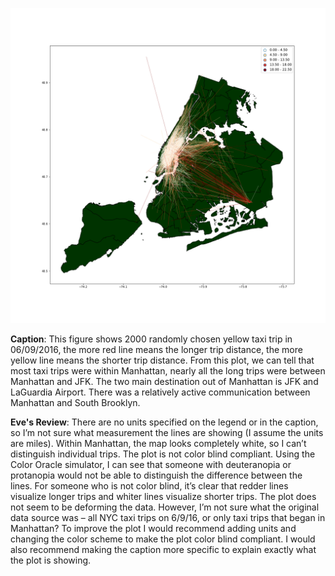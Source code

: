 ![plot](mh5172_plotReview.png)

**Caption**: This figure shows 2000 randomly chosen yellow taxi trip in 06/09/2016, the more red line means the longer trip distance, the more yellow line means the shorter trip distance. From this plot, we can tell that most taxi trips were within Manhattan, nearly all the long trips were between Manhattan and JFK. The two main destination out of Manhattan is JFK and LaGuardia Airport. There was a relatively active communication between Manhattan and South Brooklyn.

**Eve's Review**: 
There are no units specified on the legend or in the caption, so I’m not sure what measurement the lines are showing (I assume the units are miles). Within Manhattan, the map looks completely white, so I can’t distinguish individual trips. The plot is not color blind compliant. Using the Color Oracle simulator, I can see that someone with deuteranopia or protanopia would not be able to distinguish the difference between the lines. For someone who is not color blind, it’s clear that redder lines visualize longer trips and whiter lines visualize shorter trips. The plot does not seem to be deforming the data. However, I’m not sure what the original data source was – all NYC taxi trips on 6/9/16, or only taxi trips that began in Manhattan? To improve the plot I would recommend adding units and changing the color scheme to make the plot color blind compliant. I would also recommend making the caption more specific to explain exactly what the plot is showing. 
